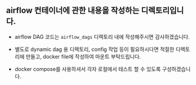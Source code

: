 ## airflow 컨테이너에 관한 내용을 작성하는 디렉토리입니다.

- airflow DAG 코드는 `airflow_dags` 디렉토리 내에 작성해주시면 감사하겠습니다.

- 별도로 dynamic dag 용 디렉토리, config 작업 등이 필요하시다면 적절한 디렉토리에 만들고, docker file에 작성하여 마운트 부탁드립니다.

- docker compose를 사용하셔서 각자 로컬에서 테스트 할 수 있도록 구성하겠습니다.